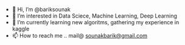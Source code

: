 - 👋 Hi, I’m @bariksounak
- 👀 I’m interested in Data Sciece, Machine Learning, Deep Learning
- 🌱 I’m currently learning new algoritms, gathering my experience in kaggle 
- 📫 How to reach me .. mail@ sounakbarik@gmail.com

<!---
bariksounak/bariksounak is a ✨ special ✨ repository because its `README.md` (this file) appears on your GitHub profile.
You can click the Preview link to take a look at your changes.
--->
